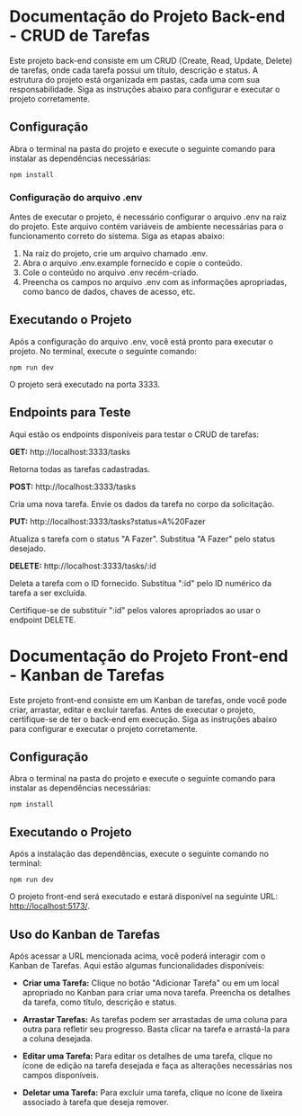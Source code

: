 # Documentação do Projeto Back-end - CRUD de Tarefas

Este projeto back-end consiste em um CRUD (Create, Read, Update, Delete) de tarefas, onde cada tarefa possui um título, descrição e status. A estrutura do projeto está organizada em pastas, cada uma com sua responsabilidade. Siga as instruções abaixo para configurar e executar o projeto corretamente.

## Configuração

Abra o terminal na pasta do projeto e execute o seguinte comando para instalar as dependências necessárias:

```shell
npm install
```

### Configuração do arquivo .env

Antes de executar o projeto, é necessário configurar o arquivo .env na raiz do projeto. Este arquivo contém variáveis de ambiente necessárias para o funcionamento correto do sistema. Siga as etapas abaixo:

1. Na raiz do projeto, crie um arquivo chamado .env.
2. Abra o arquivo .env.example fornecido e copie o conteúdo.
3. Cole o conteúdo no arquivo .env recém-criado.
4. Preencha os campos no arquivo .env com as informações apropriadas, como banco de dados, chaves de acesso, etc.

## Executando o Projeto

Após a configuração do arquivo .env, você está pronto para executar o projeto. No terminal, execute o seguinte comando:

```shell
npm run dev
```

O projeto será executado na porta 3333.

## Endpoints para Teste

Aqui estão os endpoints disponíveis para testar o CRUD de tarefas:

**GET:** http://localhost:3333/tasks

Retorna todas as tarefas cadastradas.

**POST:** http://localhost:3333/tasks

Cria uma nova tarefa. Envie os dados da tarefa no corpo da solicitação.

**PUT:** http://localhost:3333/tasks?status=A%20Fazer

Atualiza s tarefa com o status "A Fazer". Substitua "A Fazer" pelo status desejado.

**DELETE:** http://localhost:3333/tasks/:id

Deleta a tarefa com o ID fornecido. Substitua ":id" pelo ID numérico da tarefa a ser excluída.

Certifique-se de substituir ":id" pelos valores apropriados ao usar o endpoint DELETE.

#

# Documentação do Projeto Front-end - Kanban de Tarefas

Este projeto front-end consiste em um Kanban de tarefas, onde você pode criar, arrastar, editar e excluir tarefas. Antes de executar o projeto, certifique-se de ter o back-end em execução. Siga as instruções abaixo para configurar e executar o projeto corretamente.

## Configuração

Abra o terminal na pasta do projeto e execute o seguinte comando para instalar as dependências necessárias:

```shell
npm install
```

## Executando o Projeto

Após a instalação das dependências, execute o seguinte comando no terminal:

```shell
npm run dev
```

O projeto front-end será executado e estará disponível na seguinte URL: [http://localhost:5173/](http://localhost:5173/).

## Uso do Kanban de Tarefas

Após acessar a URL mencionada acima, você poderá interagir com o Kanban de Tarefas. Aqui estão algumas funcionalidades disponíveis:

- **Criar uma Tarefa:** Clique no botão "Adicionar Tarefa" ou em um local apropriado no Kanban para criar uma nova tarefa. Preencha os detalhes da tarefa, como título, descrição e status.

- **Arrastar Tarefas:** As tarefas podem ser arrastadas de uma coluna para outra para refletir seu progresso. Basta clicar na tarefa e arrastá-la para a coluna desejada.

- **Editar uma Tarefa:** Para editar os detalhes de uma tarefa, clique no ícone de edição na tarefa desejada e faça as alterações necessárias nos campos disponíveis.

- **Deletar uma Tarefa:** Para excluir uma tarefa, clique no ícone de lixeira associado à tarefa que deseja remover.

